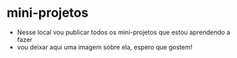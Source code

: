 # mini-projetos
  - Nesse local vou publicar todos os mini-projetos que estou aprendendo a fazer
  - vou deixar aqui uma imagem sobre ela, espero que gostem!

